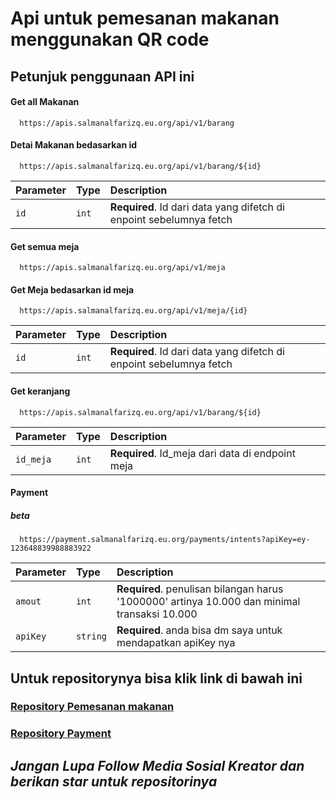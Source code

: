 
# Api untuk pemesanan makanan menggunakan QR code


## Petunjuk penggunaan API ini

#### Get all Makanan


```http
  https://apis.salmanalfarizq.eu.org/api/v1/barang
```


#### Detai Makanan bedasarkan id


```http
  https://apis.salmanalfarizq.eu.org/api/v1/barang/${id}
```


| Parameter | Type     | Description                       |
| :-------- | :------- | :-------------------------------- |
| `id`      | `int` | **Required**. Id dari data yang difetch di enpoint sebelumnya fetch |


#### Get semua meja


```http
  https://apis.salmanalfarizq.eu.org/api/v1/meja
```


#### Get Meja bedasarkan id meja


```http
  https://apis.salmanalfarizq.eu.org/api/v1/meja/{id}
```


| Parameter | Type     | Description                       |
| :-------- | :------- | :-------------------------------- |
| `id`      | `int` | **Required**. Id dari data yang difetch di enpoint sebelumnya fetch |


#### Get keranjang


```http
  https://apis.salmanalfarizq.eu.org/api/v1/barang/${id}
```


| Parameter | Type     | Description                       |
| :-------- | :------- | :-------------------------------- |
| `id_meja` | `int`    | **Required**. Id_meja dari data di endpoint meja |


#### Payment
##### ***beta***


```http
  https://payment.salmanalfarizq.eu.org/payments/intents?apiKey=ey-123648839988883922
```


| Parameter | Type     | Description                       |
| :-------- | :------- | :-------------------------------- |
| `amout`   | `int`    | **Required**. penulisan bilangan harus '1000000' artinya 10.000 dan minimal transaksi 10.000 |
| `apiKey`  | `string` | **Required**. anda bisa dm saya untuk mendapatkan apiKey nya|


## Untuk repositorynya bisa klik link di bawah ini
### [Repository Pemesanan makanan](https://github.com/salmanalfarizqi/laravel)
### [Repository Payment](https://github.com/salmanalfarizqi/paymentapi)

## ***Jangan Lupa Follow Media Sosial Kreator dan berikan star untuk repositorinya***

